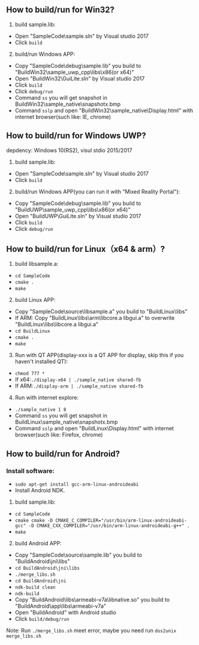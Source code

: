 ## How to build/run for Win32?
1. build sample.lib:
- Open "SampleCode\sample.sln" by Visual studio 2017
- Click `build` 

2. build/run Windows APP:
- Copy "SampleCode\debug\sample.lib" you build to "BuildWin32\sample_uwp_cpp\libs\x86(or x64)"
- Open "BuildWin32\GuiLite.sln" by Visual studio 2017
- Click `build`
- Click `debug/run`
- Command `ss` you will get snapshot in BuildWin32\sample_native\snapshotx.bmp
- Command `sslp` and open "BuildWin32\sample_native\Display.html" with internet browser(such like: IE, chrome)

## How to build/run for Windows UWP?
depdency: Windows 10(RS2), visul stdio 2015/2017

1. build sample.lib:
- Open "SampleCode\sample.sln" by Visual studio 2017
- Click `build` 

2. build/run Windows APP(you can run it with "Mixed Reality Portal"):
- Copy "SampleCode\debug\sample.lib" you build to "BuildUWP\sample_uwp_cpp\libs\x86(or x64)"
- Open "BuildUWP\GuiLite.sln" by Visual studio 2017
- Click `build`
- Click `debug/run`

## How to build/run for Linux（x64 & arm）?
1. build libsample.a:
- `cd SampleCode`
- `cmake .`
- `make`

2. build Linux APP:
- Copy "SampleCode\source\libsample.a" you build to "BuildLinux\libs"
- If ARM: Copy "BuildLinux\libs\arm\libcore.a libgui.a" to overwrite "BuildLinux\libs\libcore.a libgui.a"
- `cd BuildLinux`
- `cmake .`
- `make`

3. Run with QT APP(display-xxx is a QT APP for display, skip this if you haven't installed QT):
- `chmod 777 *`
- If x64:`./display-x64 | ./sample_native shared-fb`
- If ARM:`./display-arm | ./sample_native shared-fb`

4. Run with internet explore:
- `./sample_native 1 8`
- Command `ss` you will get snapshot in BuildLinux\sample_native\snapshotx.bmp
- Command `sslp` and open "BuildLinux\Display.html" with internet browser(such like: Firefox, chrome)

## How to build/run for Android?
### Install software:
- `sudo apt-get install gcc-arm-linux-androideabi`
- Install Android NDK.

1. build sample.lib:
- `cd SampleCode`
- `cmake cmake -D CMAKE_C_COMPILER="/usr/bin/arm-linux-androideabi-gcc" -D CMAKE_CXX_COMPILER="/usr/bin/arm-linux-androideabi-g++" .`
- `make`

2. build Android APP:
- Copy "SampleCode\source\sample.lib" you build to "BuildAndroid\jni\libs"
- `cd BuildAndroid\jni\libs`
- `./merge_libs.sh`
- `cd BuildAndroid\jni`
- `ndk-build clean`
- `ndk-build`
- Copy "BuildAndroid\libs\armeabi-v7a\libnative.so" you build to "BuildAndroid\app\libs\armeabi-v7a"
- Open "BuildAndroid" with Android studio
- Click `build/debug/run`

Note:
Run `./merge_libs.sh` meet error, maybe you need run `dos2unix merge_libs.sh`
